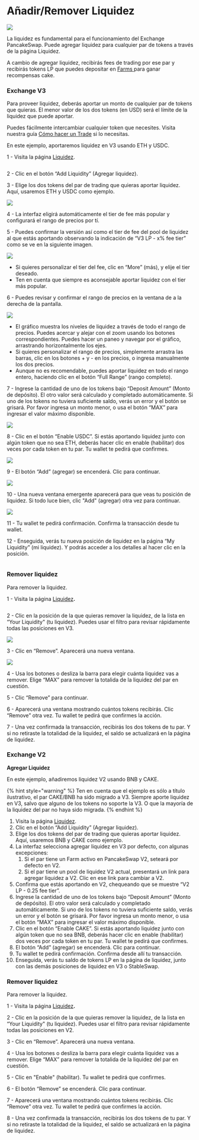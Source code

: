 # Añadir/Remover Liquidez

![](<../../.gitbook/assets/docs-masthead (2).png>)

La liquidez es fundamental para el funcionamiento del Exchange PancakeSwap. Puede agregar liquidez para cualquier par de tokens a través de la página Liquidez.

A cambio de agregar liquidez, recibirás fees de trading por ese par y recibirás tokens LP que puedes depositar en [Farms ](https://pancakeswap.finance/farms)para ganar recompensas cake.

### **Exchange V3** <a href="#adding-liquidity" id="adding-liquidity"></a>

Para proveer liquidez, deberás aportar un monto de cualquier par de tokens que quieras. El menor valor de los dos tokens (en USD) será el límite de la liquidez que puede aportar.

Puedes fácilmente intercambiar cualquier token que necesites. Visita nuestra guía [Cómo hacer un Trade](how-to-trade-on-the-pancakeswap-exchange.md) si lo necesitas.

En este ejemplo, aportaremos liquidez en V3 usando ETH y USDC.



1 - Visita la página [Liquidez](https://pancakeswap.finance/liquidity).

<figure><img src="../../.gitbook/assets/image (16).png" alt=""><figcaption></figcaption></figure>

2 - Clic en el botón “Add Liquidity” (Agregar liquidez).



3 - Elige los dos tokens del par de trading que quieras aportar liquidez. Aquí, usaremos ETH y USDC como ejemplo.

![](<../../.gitbook/assets/image (12).png>)



4 - La interfaz eligirá automáticamente el tier de fee más popular y configurará el rango de precios por tí.



5 - Puedes confirmar la versión así como el tier de fee del pool de liquidez al que estás aportando observando la indicación de “V3 LP - x% fee tier” como se ve en la siguiente imagen.

![](<../../.gitbook/assets/image (13).png>)

* Si quieres personalizar el tier del fee, clic en “More” (más), y elije el tier deseado.
* Ten en cuenta que siempre es aconsejable aportar liquidez con el tier más popular.



6 - Puedes revisar y confirmar el rango de precios en la ventana de a la derecha de la pantalla.

![](<../../.gitbook/assets/image (2) (5).png>)

* El gráfico muestra los niveles de liquidez a través de todo el rango de precios. Puedes acercar y alejar con el zoom usando los botones correspondientes. Puedes hacer un paneo y navegar por el gráfico, arrastrando horizontalmente los ejes.
* Si quieres personalizar el rango de precios, simplemente arrastra las barras, clic en los botones + y - en los precios, o ingresa manualmente los dos precios.
* Aunque no es recomendable, puedes aportar liquidez en todo el rango entero, haciendo clic en el botón “Full Range” (rango completo).



7 - Ingrese la cantidad de uno de los tokens bajo “Deposit Amount” (Monto de depósito). El otro valor será calculado y completado automáticamente. Si uno de los tokens no tuviera suficiente saldo, verás un error y el botón se grisará. Por favor ingresa un monto menor, o usa el botón “MAX” para ingresar el valor máximo disponible.

![](<../../.gitbook/assets/image (4) (8).png>)



8 - Clic en el botón “Enable USDC”. Si estás aportando liquidez junto con algún token que no sea ETH, deberás hacer clic en enable (habilitar) dos veces por cada token en tu par. Tu wallet te pedirá que confirmes.

![](<../../.gitbook/assets/image (7) (5).png>)



9 - El botón “Add” (agregar) se encenderá. Clic para continuar.

![](<../../.gitbook/assets/image (5) (8).png>)



10 - Una nueva ventana emergente aparecerá para que veas tu posición de liquidez. Si todo luce bien, clic "Add" (agregar) otra vez para continuar.

![](<../../.gitbook/assets/image (3) (4).png>)



11 - Tu wallet te pedirá confirmación. Confirma la transacción desde tu wallet.



12 - Enseguida, verás tu nueva posición de liquidez en la página “My Liquidity” (mi liquidez). Y podrás acceder a los detalles al hacer clic en la posición.

<figure><img src="../../.gitbook/assets/image (9) (1).png" alt=""><figcaption></figcaption></figure>

### **Remover liquidez**

Para remover la liquidez.

1 - Visita la página [Liquidez](https://pancakeswap.finance/liquidity)**.**

<figure><img src="../../.gitbook/assets/image (6) (5).png" alt=""><figcaption></figcaption></figure>



2 - Clic en la posición de la que quieras remover la liquidez, de la lista en “Your Liquidity" (tu liquidez). Puedes usar el filtro para revisar rápidamente todas las posiciones en V3.

![](<../../.gitbook/assets/image (11) (6).png>)



3 - Clic en “Remove”. Aparecerá una nueva ventana.

![](<../../.gitbook/assets/image (10) (4).png>)



4 - Usa los botones o desliza la barra para elegir cuánta liquidez vas a remover. Elige “MAX” para remover la totalida de la liquidez del par en cuestión.

5 - Clic “Remove” para continuar.

6 - Aparecerá una ventana mostrando cuántos tokens recibirás.  Clic “Remove” otra vez. Tu wallet te pedirá que confirmes la acción.

7 - Una vez confirmada la transacción, recibirás los dos tokens de tu par. Y si no retiraste la totalidad de la liquidez, el saldo se actualizará en la página de liquidez.

### **Exchange V2** <a href="#adding-liquidity" id="adding-liquidity"></a>

**Agregar Liquidez**

En este ejemplo, añadiremos liquidez V2 usando BNB y CAKE.

{% hint style="warning" %}
Ten en cuenta que el ejemplo es sólo a título ilustrativo, el par CAKE/BNB ha sido migrado a V3. Siempre aporte liquidez en V3, salvo que alguno de los tokens no soporte la V3. O que la mayoría de la liquidez del par no haya sido migrada.
{% endhint %}

1. Visita la página [Liquidez](https://pancakeswap.finance/liquidity).
2. Clic en el botón “Add Liquidity” (Agregar liquidez).
3. Elige los dos tokens del par de trading que quieras aportar liquidez. Aquí, usaremos BNB y CAKE como ejemplo.
4. La interfaz selecciona agregar liquidez en V3 por defecto, con algunas excepciones:
   1. Si el par tiene un Farm activo en PancakeSwap V2, seteará por defecto en V2.
   2. Si el par tiene un pool de liquidez V2 actual, presentará un link para agregar liquidez a V2. Clic en ese link para cambiar a V2.
5. Confirma que estás aportando en V2, chequeando que se muestre “V2 LP - 0.25 fee tier”.
6. Ingrese la cantidad de uno de los tokens bajo “Deposit Amount” (Monto de depósito). El otro valor será calculado y completado automáticamente. Si uno de los tokens no tuviera suficiente saldo, verás un error y el botón se grisará. Por favor ingresa un monto menor, o usa el botón “MAX” para ingresar el valor máximo disponible.
7. Clic en el botón “Enable CAKE”. Si estás aportando liquidez junto con algún token que no sea BNB, deberás hacer clic en enable (habilitar) dos veces por cada token en tu par. Tu wallet te pedirá que confirmes.
8. El botón “Add” (agregar) se encenderá. Clic para continuar.
9. Tu wallet te pedirá confirmación. Confirma desde allí tu transacción.
10. Enseguida, verás tu saldo de tokens LP en la página de liquidez, junto con las demás posiciones de liquidez en V3 o StableSwap.



### **Remover liquidez**

Para remover la liquidez.

1 - Visita la página [Liquidez](https://pancakeswap.finance/liquidity)**.**

2 - Clic en la posición de la que quieras remover la liquidez, de la lista en “Your Liquidity" (tu liquidez). Puedes usar el filtro para revisar rápidamente todas las posiciones en V2.

3 - Clic en “Remove”. Aparecerá una nueva ventana.

4 - Usa los botones o desliza la barra para elegir cuánta liquidez vas a remover. Elige “MAX” para remover la totalida de la liquidez del par en cuestión.

5 - Clic en "Enable" (habilitar). Tu wallet te pedirá que confirmes.

6 - El botón “Remove” se encenderá. Clic para continuar.

7 - Aparecerá una ventana mostrando cuántos tokens recibirás.  Clic “Remove” otra vez. Tu wallet te pedirá que confirmes la acción.

8 - Una vez confirmada la transacción, recibirás los dos tokens de tu par. Y si no retiraste la totalidad de la liquidez, el saldo se actualizará en la página de liquidez.
